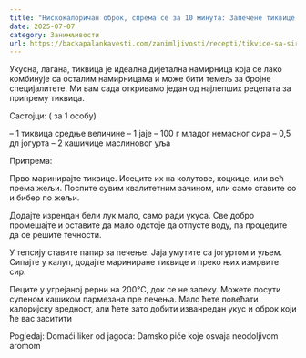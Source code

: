 ```yaml
---
title: "Нискокалоричан оброк, спрема се за 10 минута: Запечене тиквице са сиром и јајима"
date: 2025-07-07
category: Занимљивости
url: https://backapalankavesti.com/zanimljivosti/recepti/tikvice-sa-sirom-i-jajima/
---
```


Укусна, лагана, тиквица је идеална дијетална намирница која се лако комбинује са осталим намирницама и може бити темељ за бројне специјалитете. Ми вам сада откривамо један од најлепших рецепата за припрему тиквица.

Састојци:
( за 1 особу)

– 1 тиквица средње величине
– 1 јаје
– 100 г младог немасног сира
– 0,5 дл јогурта
– 2 кашичице маслиновог уља

Припрема:

Прво маринирајте тиквице. Исеците их на колутове, коцкице, или већ према жељи. Поспите сувим квалитетним зачином, или само ставите со и бибер по жељи.

Додајте изрендан бели лук мало, само ради укуса. Све добро промешајте и оставите да мало одстоје да отпусте воду, па процедите да се решите течности.

У тепсију ставите папир за печење. Јаја умутите са јогуртом и уљем. Сипајте у калуп, додајте мариниране тиквице и преко њих измрвите сир.

Пеците у угрејаној рерни на 200°C, док се не запеку. Можете посути супеном кашиком пармезана пре печења. Мало ћете повећати калоријску вредност, али ћете зато добити изванредан укус и оброк који ће вас заситити

Pogledaj: Domaći liker od jagoda: Damsko piće koje osvaja neodoljivom aromom
